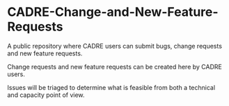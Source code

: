 # CADRE-Change-and-New-Feature-Requests
A public repository where CADRE users can submit bugs, change requests and new feature requests.

Change requests and new feature requests can be created here by CADRE users.

Issues will be triaged to determine what is feasible from both a technical and capacity point of view.

